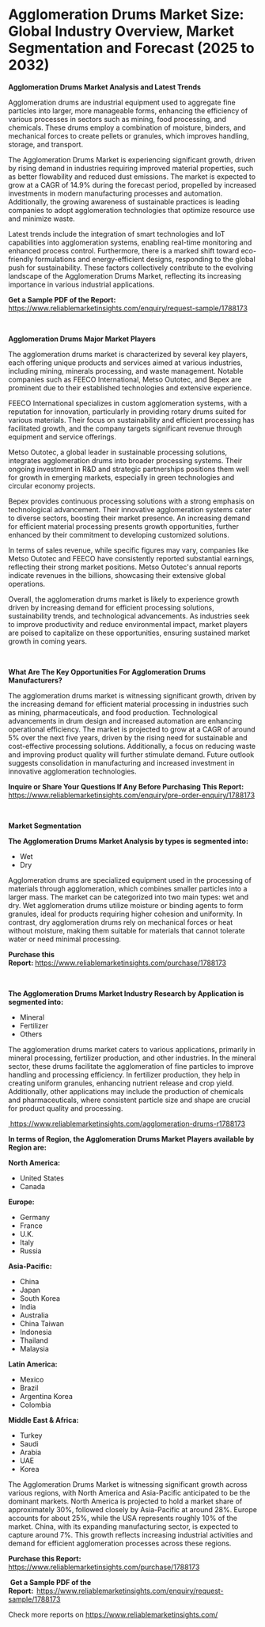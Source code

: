 <p><h1>Agglomeration Drums Market Size: Global Industry Overview, Market Segmentation and Forecast (2025 to 2032)</h1></p><p><strong>Agglomeration Drums Market Analysis and Latest Trends</strong></p>
<p><p>Agglomeration drums are industrial equipment used to aggregate fine particles into larger, more manageable forms, enhancing the efficiency of various processes in sectors such as mining, food processing, and chemicals. These drums employ a combination of moisture, binders, and mechanical forces to create pellets or granules, which improves handling, storage, and transport.</p><p>The Agglomeration Drums Market is experiencing significant growth, driven by rising demand in industries requiring improved material properties, such as better flowability and reduced dust emissions. The market is expected to grow at a CAGR of 14.9% during the forecast period, propelled by increased investments in modern manufacturing processes and automation. Additionally, the growing awareness of sustainable practices is leading companies to adopt agglomeration technologies that optimize resource use and minimize waste.</p><p>Latest trends include the integration of smart technologies and IoT capabilities into agglomeration systems, enabling real-time monitoring and enhanced process control. Furthermore, there is a marked shift toward eco-friendly formulations and energy-efficient designs, responding to the global push for sustainability. These factors collectively contribute to the evolving landscape of the Agglomeration Drums Market, reflecting its increasing importance in various industrial applications.</p></p>
<p><strong>Get a Sample PDF of the Report:&nbsp;</strong> <a href="https://www.reliablemarketinsights.com/enquiry/request-sample/1788173?utm_campaign=3540&utm_medium=2&utm_source=Github&utm_content=ia&utm_term=09042025&utm_id=agglomeration-drums">https://www.reliablemarketinsights.com/enquiry/request-sample/1788173</a></p>
<p>&nbsp;</p>
<p><strong>Agglomeration Drums Major Market Players</strong></p>
<p><p>The agglomeration drums market is characterized by several key players, each offering unique products and services aimed at various industries, including mining, minerals processing, and waste management. Notable companies such as FEECO International, Metso Outotec, and Bepex are prominent due to their established technologies and extensive experience.</p><p>FEECO International specializes in custom agglomeration systems, with a reputation for innovation, particularly in providing rotary drums suited for various materials. Their focus on sustainability and efficient processing has facilitated growth, and the company targets significant revenue through equipment and service offerings.</p><p>Metso Outotec, a global leader in sustainable processing solutions, integrates agglomeration drums into broader processing systems. Their ongoing investment in R&D and strategic partnerships positions them well for growth in emerging markets, especially in green technologies and circular economy projects.</p><p>Bepex provides continuous processing solutions with a strong emphasis on technological advancement. Their innovative agglomeration systems cater to diverse sectors, boosting their market presence. An increasing demand for efficient material processing presents growth opportunities, further enhanced by their commitment to developing customized solutions.</p><p>In terms of sales revenue, while specific figures may vary, companies like Metso Outotec and FEECO have consistently reported substantial earnings, reflecting their strong market positions. Metso Outotec's annual reports indicate revenues in the billions, showcasing their extensive global operations. </p><p>Overall, the agglomeration drums market is likely to experience growth driven by increasing demand for efficient processing solutions, sustainability trends, and technological advancements. As industries seek to improve productivity and reduce environmental impact, market players are poised to capitalize on these opportunities, ensuring sustained market growth in coming years.</p></p>
<p>&nbsp;</p>
<p><strong>What Are The Key Opportunities For Agglomeration Drums Manufacturers?</strong></p>
<p><p>The agglomeration drums market is witnessing significant growth, driven by the increasing demand for efficient material processing in industries such as mining, pharmaceuticals, and food production. Technological advancements in drum design and increased automation are enhancing operational efficiency. The market is projected to grow at a CAGR of around 5% over the next five years, driven by the rising need for sustainable and cost-effective processing solutions. Additionally, a focus on reducing waste and improving product quality will further stimulate demand. Future outlook suggests consolidation in manufacturing and increased investment in innovative agglomeration technologies.</p></p>
<p><strong>Inquire or Share Your Questions If Any Before Purchasing This Report:</strong> <a href="https://www.reliablemarketinsights.com/enquiry/pre-order-enquiry/1788173?utm_campaign=3540&utm_medium=2&utm_source=Github&utm_content=ia&utm_term=09042025&utm_id=agglomeration-drums">https://www.reliablemarketinsights.com/enquiry/pre-order-enquiry/1788173</a></p>
<p>&nbsp;</p>
<p><strong>Market Segmentation</strong></p>
<p><strong>The Agglomeration Drums Market Analysis by types is segmented into:</strong></p>
<p><ul><li>Wet</li><li>Dry</li></ul></p>
<p><p>Agglomeration drums are specialized equipment used in the processing of materials through agglomeration, which combines smaller particles into a larger mass. The market can be categorized into two main types: wet and dry. Wet agglomeration drums utilize moisture or binding agents to form granules, ideal for products requiring higher cohesion and uniformity. In contrast, dry agglomeration drums rely on mechanical forces or heat without moisture, making them suitable for materials that cannot tolerate water or need minimal processing.</p></p>
<p><strong>Purchase this Report:&nbsp;</strong><a href="https://www.reliablemarketinsights.com/purchase/1788173?utm_campaign=3540&utm_medium=2&utm_source=Github&utm_content=ia&utm_term=09042025&utm_id=agglomeration-drums">https://www.reliablemarketinsights.com/purchase/1788173</a></p>
<p>&nbsp;</p>
<p><strong>The Agglomeration Drums Market Industry Research by Application is segmented into:</strong></p>
<p><ul><li>Mineral</li><li>Fertilizer</li><li>Others</li></ul></p>
<p><p>The agglomeration drums market caters to various applications, primarily in mineral processing, fertilizer production, and other industries. In the mineral sector, these drums facilitate the agglomeration of fine particles to improve handling and processing efficiency. In fertilizer production, they help in creating uniform granules, enhancing nutrient release and crop yield. Additionally, other applications may include the production of chemicals and pharmaceuticals, where consistent particle size and shape are crucial for product quality and processing.</p></p>
<p><a href="https://www.reliablemarketinsights.com/agglomeration-drums-r1788173?utm_campaign=3540&utm_medium=2&utm_source=Github&utm_content=ia&utm_term=09042025&utm_id=agglomeration-drums">&nbsp;https://www.reliablemarketinsights.com/agglomeration-drums-r1788173</a></p>
<p><strong>In terms of Region, the Agglomeration Drums Market Players available by Region are:</strong></p>
<p>
    <p> <strong> North America: </strong>
        <ul>
            <li>United States</li>
            <li>Canada</li>
        </ul>
        </p> 
    <p> <strong> Europe: </strong>
        <ul>
            <li>Germany</li>
            <li>France</li>
            <li>U.K.</li>
            <li>Italy</li>
            <li>Russia</li>
        </ul>
        </p> 
    <p> <strong> Asia-Pacific: </strong>
        <ul>
            <li>China</li>
            <li>Japan</li>
            <li>South Korea</li>
            <li>India</li>
            <li>Australia</li>
            <li>China Taiwan</li>
            <li>Indonesia</li>
            <li>Thailand</li>
            <li>Malaysia</li>
        </ul>
        </p> 
    <p> <strong> Latin America: </strong>
        <ul>
            <li>Mexico</li>
            <li>Brazil</li>
            <li>Argentina Korea</li>
            <li>Colombia</li>
        </ul>
        </p> 
    <p> <strong> Middle East & Africa: </strong>
        <ul>
            <li>Turkey</li>
            <li>Saudi</li>
            <li>Arabia</li>
            <li>UAE</li>
            <li>Korea</li>
        </ul>
    </p>
    </p>
<p><p>The Agglomeration Drums Market is witnessing significant growth across various regions, with North America and Asia-Pacific anticipated to be the dominant markets. North America is projected to hold a market share of approximately 30%, followed closely by Asia-Pacific at around 28%. Europe accounts for about 25%, while the USA represents roughly 10% of the market. China, with its expanding manufacturing sector, is expected to capture around 7%. This growth reflects increasing industrial activities and demand for efficient agglomeration processes across these regions.</p></p>
<p><strong>Purchase this Report: </strong><a href="https://www.reliablemarketinsights.com/purchase/1788173?utm_campaign=3540&utm_medium=2&utm_source=Github&utm_content=ia&utm_term=09042025&utm_id=agglomeration-drums">https://www.reliablemarketinsights.com/purchase/1788173</a></p>
<p>&nbsp;<strong>Get a Sample PDF of the Report:&nbsp;&nbsp;</strong><a href="https://www.reliablemarketinsights.com/enquiry/request-sample/1788173?utm_campaign=3540&utm_medium=2&utm_source=Github&utm_content=ia&utm_term=09042025&utm_id=agglomeration-drums">https://www.reliablemarketinsights.com/enquiry/request-sample/1788173</a></p>
<p><strong></strong></p>
<p>Check more reports on <a href="https://www.reliablemarketinsights.com/?utm_campaign=3540&utm_medium=2&utm_source=Github&utm_content=ia&utm_term=09042025&utm_id=agglomeration-drums">https://www.reliablemarketinsights.com/</a></p>